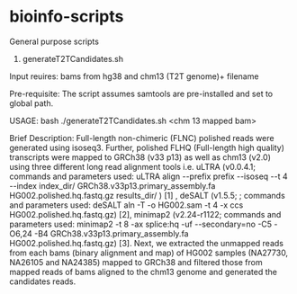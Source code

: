 # bioinfo-scripts
General purpose scripts 

1. generateT2TCandidates.sh

Input reuires: bams from hg38 and chm13 (T2T genome)+ filename

Pre-requisite: The script assumes samtools are pre-installed and set to global path.

USAGE: bash ./generateT2TCandidates.sh <genome mapped bam> <chm 13 mapped bam> <SampleName>

Brief Description:
Full-length non-chimeric (FLNC) polished reads were generated using isoseq3. Further, polished FLHQ (Full-length high quality) transcripts were mapped to GRCh38 (v33 p13) as well as chm13 (v2.0) using three different long read alignment tools i.e. uLTRA (v0.0.4.1; commands and parameters used: uLTRA align --prefix prefix --isoseq --t 4 --index index_dir/ GRCh38.v33p13.primary_assembly.fa HG002.polished.hq.fastq.gz results_dir/ ) [1] , deSALT (v1.5.5; ; commands and parameters used: deSALT aln -T -o HG002.sam -t 4 -x ccs HG002.polished.hq.fastq.gz) [2], minimap2 (v2.24-r1122; commands and parameters used:
minimap2 -t 8 -ax splice:hq -uf --secondary=no -C5 -O6,24 -B4 GRCh38.v33p13.primary_assembly.fa HG002.polished.hq.fastq.gz) [3]. Next, we extracted the unmapped reads from each bams (binary alignment and map) of HG002 samples (NA27730, NA26105 and NA24385) mapped to GRCh38 and filtered those from mapped reads of bams aligned to the chm13 genome and generated the candidates reads.

